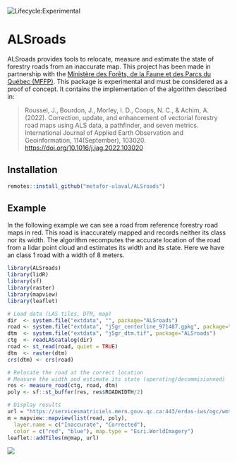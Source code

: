 ![Lifecycle:Experimental](https://img.shields.io/badge/Lifecycle-Experimental-339999)
# ALSroads

ALSroads provides tools to relocate, measure and estimate the state of forestry roads from an inaccurate map. This project has been made in partnership with the [Ministère des Forêts, de la Faune et des Parcs du Québec (MFFP)](https://mffp.gouv.qc.ca/).  This package is experimental and must be considered as a proof of concept. It contains the implementation of the algorithm described in:

> Roussel, J., Bourdon, J., Morley, I. D., Coops, N. C., & Achim, A. (2022). Correction, update, and enhancement of vectorial forestry road maps using ALS data, a pathfinder, and seven metrics. International Journal of Applied Earth Observation and Geoinformation, 114(September), 103020. https://doi.org/10.1016/j.jag.2022.103020


## Installation

``` r
remotes::install_github("metafor-ulaval/ALSroads")
```

## Example

In the following example we can see a road from reference forestry road maps in red. This road is inaccurately mapped and records neither its class nor its width. The algorithm recomputes the accurate location of the road from a lidar point cloud and estimates its width and its state. Here we have an class 1 road with a width of 8 meters.

```r
library(ALSroads)
library(lidR)
library(sf)
library(raster)
library(mapview)
library(leaflet)

# Load data (LAS tiles, DTM, map)
dir  <- system.file("extdata", "", package="ALSroads")
road <- system.file("extdata", "j5gr_centerline_971487.gpkg", package="ALSroads")
dtm  <- system.file("extdata", "j5gr_dtm.tif", package="ALSroads")
ctg  <- readLAScatalog(dir)
road <- st_read(road, quiet = TRUE)
dtm  <- raster(dtm)
crs(dtm) <- crs(road)

# Relocate the road at the correct location
# Measure the width and estimate its state (operating/decommisionned)
res <- measure_road(ctg, road, dtm)
poly <- sf::st_buffer(res, res$ROADWIDTH/2)

# Display results
url = "https://servicesmatriciels.mern.gouv.qc.ca:443/erdas-iws/ogc/wmts/Inventaire_Ecoforestier/Inventaire_Ecoforestier/default/GoogleMapsCompatibleExt2:epsg:3857/{z}/{y}/{x}.jpg"
m = mapview::mapview(list(road, poly),
  layer.name = c("Inaccurate", "Corrected"),
  color = c("red", "blue"), map.type = "Esri.WorldImagery")
leaflet::addTiles(m@map, url)
```

![](inst/extdata/screenshot.png)

